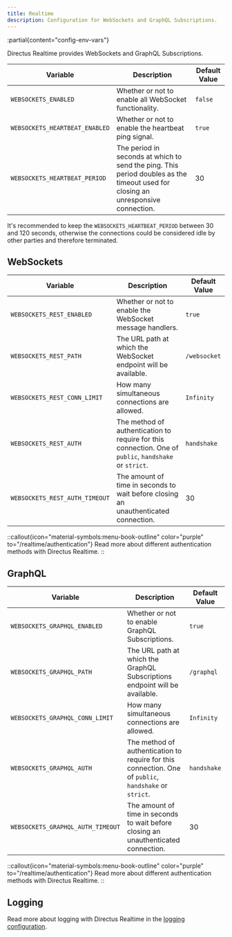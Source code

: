 ```yaml
---
title: Realtime
description: Configuration for WebSockets and GraphQL Subscriptions.
---
```



:partial{content="config-env-vars"}

Directus Realtime provides WebSockets and GraphQL Subscriptions.

| Variable                       | Description                                                                                                                      | Default Value |
| ------------------------------ | -------------------------------------------------------------------------------------------------------------------------------- | ------------- |
| `WEBSOCKETS_ENABLED`           | Whether or not to enable all WebSocket functionality.                                                                            | `false`       |
| `WEBSOCKETS_HEARTBEAT_ENABLED` | Whether or not to enable the heartbeat ping signal.                                                                              | `true`        |
| `WEBSOCKETS_HEARTBEAT_PERIOD`  | The period in seconds at which to send the ping. This period doubles as the timeout used for closing an unresponsive connection. | 30            |

It's recommended to keep the `WEBSOCKETS_HEARTBEAT_PERIOD` between 30 and 120 seconds, otherwise the connections could be considered idle by other parties and therefore terminated.

## WebSockets

| Variable                       | Description                                                                                            | Default Value |
| ------------------------------ | ------------------------------------------------------------------------------------------------------ | ------------- |
| `WEBSOCKETS_REST_ENABLED`      | Whether or not to enable the WebSocket message handlers.                                               | `true`        |
| `WEBSOCKETS_REST_PATH`         | The URL path at which the WebSocket endpoint will be available.                                        | `/websocket`  |
| `WEBSOCKETS_REST_CONN_LIMIT`   | How many simultaneous connections are allowed.                                                         | `Infinity`    |
| `WEBSOCKETS_REST_AUTH`         | The method of authentication to require for this connection. One of `public`, `handshake` or `strict`. | `handshake`   |
| `WEBSOCKETS_REST_AUTH_TIMEOUT` | The amount of time in seconds to wait before closing an unauthenticated connection.                    | 30            |

::callout{icon="material-symbols:menu-book-outline" color="purple" to="/realtime/authentication"}
Read more about different authentication methods with Directus Realtime.
::

## GraphQL

| Variable                          | Description                                                                                            | Default Value |
| --------------------------------- | ------------------------------------------------------------------------------------------------------ | ------------- |
| `WEBSOCKETS_GRAPHQL_ENABLED`      | Whether or not to enable GraphQL Subscriptions.                                                        | `true`        |
| `WEBSOCKETS_GRAPHQL_PATH`         | The URL path at which the GraphQL Subscriptions endpoint will be available.                            | `/graphql`    |
| `WEBSOCKETS_GRAPHQL_CONN_LIMIT`   | How many simultaneous connections are allowed.                                                         | `Infinity`    |
| `WEBSOCKETS_GRAPHQL_AUTH`         | The method of authentication to require for this connection. One of `public`, `handshake` or `strict`. | `handshake`   |
| `WEBSOCKETS_GRAPHQL_AUTH_TIMEOUT` | The amount of time in seconds to wait before closing an unauthenticated connection.                    | 30            |


::callout{icon="material-symbols:menu-book-outline" color="purple" to="/realtime/authentication"}
Read more about different authentication methods with Directus Realtime.
::

## Logging

Read more about logging with Directus Realtime in the [logging configuration](/configuration/logging).

